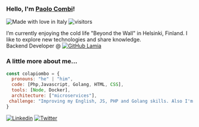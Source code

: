 ### Hello, I'm [Paolo Combi](https://combi.li)!

![Made with love in Italy](https://madewithlove.now.sh/it?heart=true&colorB=%23007fff)
![visitors](https://visitor-badge.glitch.me/badge?page_id=colapiombo/colapiombo)

I’m currently enjoying the cold life "Beyond the Wall" in Helsinki, Finland.
I like to explore new technologies and share knowledge.  
Backend Developer @ [![GitHub Lamia](https://img.shields.io/github/followers/thaiane?label=Lamia&style=social)](https://github.com/Lamia)




### A little more about me... 

```javascript
const colapiombo = {
  pronouns: "he" | "him",
  code: [Php,Javascript, Golang, HTML, CSS],
  tools: [Node, Docker],
  architecture: ["microservices"],
 challenge: "Improving my English, JS, PHP and Golang skills. Also I'm learning about Testing"
}
```

[![Linkedin](https://img.shields.io/badge/-LinkedIn-blue?style=flat&logo=Linkedin&logoColor=white&link=https://www.linkedin.com/in/paolocombi/)](https://www.linkedin.com/in/paolocombi/)
[![Twitter](https://img.shields.io/badge/-Twitter-blue?style=flat&logo=Twitter&logoColor=white&link=https://twitter.com/colapiombo/)](https://twitter.com/colapiombo/)

